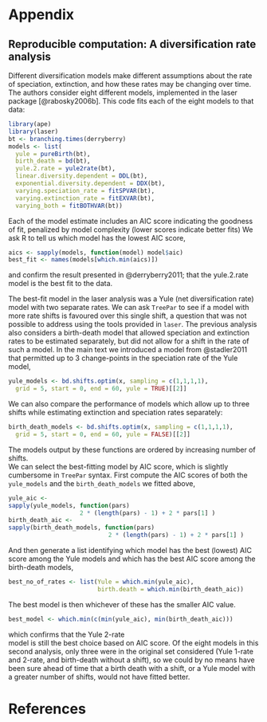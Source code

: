 




















Appendix
========

Reproducible computation: A diversification rate analysis
---------------------------------------------------------

Different diversification models make different assumptions 
about the rate of speciation, extinction, and how these rates may be changing
over time.  The authors consider eight different models, implemented in the 
laser package [@rabosky2006b]. This code fits each of the eight models to that
data:



```r
library(ape)
library(laser)
bt <- branching.times(derryberry)
models <- list(
  yule = pureBirth(bt),  
  birth_death = bd(bt),     
  yule.2.rate = yule2rate(bt),
  linear.diversity.dependent = DDL(bt),    
  exponential.diversity.dependent = DDX(bt),
  varying.speciation_rate = fitSPVAR(bt),  
  varying.extinction_rate = fitEXVAR(bt),  
  varying_both = fitBOTHVAR(bt))
```




Each of the model estimate includes an AIC score indicating the goodness of
fit, penalized by model complexity (lower scores indicate better fits)
We ask R to tell us which model has the lowest AIC score,



```r
aics <- sapply(models, function(model) model$aic)
best_fit <- names(models[which.min(aics)])
```




and confirm the result presented in @derryberry2011; 
that the yule.2.rate model is the best fit to the data.  


The best-fit model in the laser analysis was a Yule (net diversification
rate) model with two separate rates.  We can ask ` TreePar ` to see if
a model with more rate shifts is favoured over this single shift,
a question that was not possible to address using the tools provided in
`laser`. The previous analysis also considers a birth-death model that 
allowed speciation and extinction rates to be estimated separately, but 
did not allow for a shift in the rate of such a model.  In the main text
we introduced a model from @stadler2011 that permitted up to 3 change-points
in the speciation rate of the Yule model,







```r
yule_models <- bd.shifts.optim(x, sampling = c(1,1,1,1), 
  grid = 5, start = 0, end = 60, yule = TRUE)[[2]]
```




We can also compare the performance of models which allow up to three
shifts while estimating extinction and speciation rates separately:






```r
birth_death_models <- bd.shifts.optim(x, sampling = c(1,1,1,1), 
  grid = 5, start = 0, end = 60, yule = FALSE)[[2]]
```




The models output by these functions are ordered by increasing number of shifts.  
We can select the best-fitting model by AIC score, which is slightly cumbersome 
in `TreePar` syntax.  First compute the AIC scores of both the `yule_models` and the 
`birth_death_models` we fitted above,



```r
yule_aic <- 
sapply(yule_models, function(pars)
                    2 * (length(pars) - 1) + 2 * pars[1] )
birth_death_aic <- 
sapply(birth_death_models, function(pars)
                            2 * (length(pars) - 1) + 2 * pars[1] )
```




And then generate a list identifying which model has the best (lowest) AIC score among the Yule models and 
which has the best AIC score among the birth-death models, 



```r
best_no_of_rates <- list(Yule = which.min(yule_aic), 
                         birth.death = which.min(birth_death_aic))
```




The best model is then whichever of these has the smaller AIC value.  



```r
best_model <- which.min(c(min(yule_aic), min(birth_death_aic)))
```





which confirms that the Yule 2-rate  
model is still the best choice based on AIC score.  Of the eight models 
in this second analysis, only three were in the original set considered 
(Yule 1-rate and 2-rate, and birth-death without a shift), so we could by
no means have been sure ahead of time that a birth death with a shift, or
a Yule model with a greater number of shifts, would not have fitted better.  


# References

